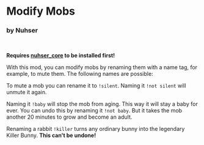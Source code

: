 # Modify Mobs

### by Nuhser

<br>

**Requires [nuhser_core](https://github.com/Nuhser/nuhser_core "Nuhser_Core") to be installed first!**

With this mod, you can modify mobs by renaming them with a name tag, for example, to mute them. The following names are possible:

To mute a mob you can rename it to `!silent`. Naming it `!not silent` will unmute it again.

Naming it `!baby` will stop the mob from aging. This way it will stay a baby for ever. You can undo this by renaming it `!not baby`. But it takes the mob another 20 minutes to grow and become an adult.

Renaming a rabbit `!killer` turns any ordinary bunny into the legendary Killer Bunny. **This can't be undone!**
